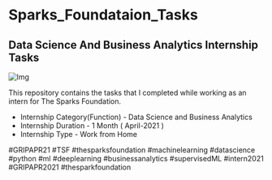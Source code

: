 # Sparks_Foundataion_Tasks

## Data Science And Business Analytics  Internship Tasks 
![Img](https://user-images.githubusercontent.com/82076521/113824262-32a0f100-979d-11eb-979a-471df1af316b.png)


This repository contains the tasks that I completed while working as an intern for The Sparks Foundation.

* Internship Category(Function) - Data Science and Business Analytics
* Internship Duration - 1 Month ( April-2021 )
* Internship Type - Work from Home


#GRIPAPR21 #TSF #thesparksfoundation #machinelearning #datascience #python #ml
#deeplearning #businessanalytics #supervisedML #intern2021 #GRIPAPR2021 #thesparkfoundation
